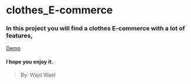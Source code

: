 # clothes_E-commerce

### In this project you will find a clothes E-commerce with a lot of features,

[Demo](https://wajd789.github.io/clothes_E-commerce/)

#### I hope you enjoy it.

> By: Wajd Wael
